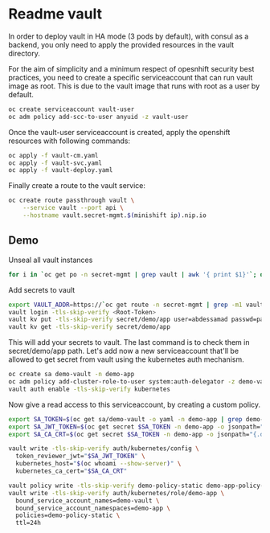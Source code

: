 # Readme vault

In order to deploy vault in HA mode (3 pods by default), with consul as a backend, you only need to apply the provided resources in the vault directory.

For the aim of simplicity and a minimum respect of opesnhift security best practices, you need to create a specific serviceaccount that can run vault image as root. This is due to the vault image that runs with root as a user by default.

```bash
oc create serviceaccount vault-user
oc adm policy add-scc-to-user anyuid -z vault-user
```

Once the vault-user serviceaccount is created, apply the openshift resources with following commands:

```bash
oc apply -f vault-cm.yaml
oc apply -f vault-svc.yaml
oc apply -f vault-deploy.yaml
```

Finally create a route to the vault service:

```bash
oc create route passthrough vault \
    --service vault --port api \
    --hostname vault.secret-mgmt.$(minishift ip).nip.io
```

## Demo

Unseal all vault instances

```bash
for i in `oc get po -n secret-mgmt | grep vault | awk '{ print $1}'`; do oc exec $i -n secret-mgmt -- vault unseal -tls-skip-verify <Root Token>; done;
```

Add secrets to vault

```bash
export VAULT_ADDR=https://`oc get route -n secret-mgmt | grep -m1 vault | awk '{print $2}'`
vault login -tls-skip-verify <Root-Token>
vault kv put -tls-skip-verify secret/demo/app user=abdessamad passwd=pass
vault kv get -tls-skip-verify secret/demo/app
```

This will add your secrets to vault. The last command is to check them in secret/demo/app path.
Let's add now a new serviceaccount that'll be allowed to get secret from vault using the kubernetes auth mechanism.

```bash
oc create sa demo-vault -n demo-app
oc adm policy add-cluster-role-to-user system:auth-delegator -z demo-vault -n demo-app
vault auth enable -tls-skip-verify kubernetes
```

Now give a read access to this serviceaccount, by creating a custom policy.

```bash
export SA_TOKEN=$(oc get sa/demo-vault -o yaml -n demo-app | grep demo-vault-token | awk '{print $3}')
export SA_JWT_TOKEN=$(oc get secret $SA_TOKEN -n demo-app -o jsonpath="{.data.token}" | base64 --decode; echo)
export SA_CA_CRT=$(oc get secret $SA_TOKEN -n demo-app -o jsonpath="{.data['ca\.crt']}" | base64 --decode; echo)

vault write -tls-skip-verify auth/kubernetes/config \
  token_reviewer_jwt="$SA_JWT_TOKEN" \
  kubernetes_host="$(oc whoami --show-server)" \
  kubernetes_ca_cert="$SA_CA_CRT"

vault policy write -tls-skip-verify demo-policy-static demo-app-policy-static.hcl
vault write -tls-skip-verify auth/kubernetes/role/demo-app \
  bound_service_account_names=demo-vault \
  bound_service_account_namespaces=demo-app \
  policies=demo-policy-static \
  ttl=24h
```
